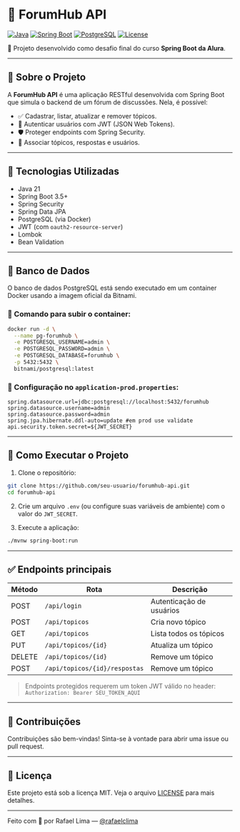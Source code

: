 # 🧠 ForumHub API

[![Java](https://img.shields.io/badge/Java-21-blue?logo=java)](https://www.oracle.com/java/)
[![Spring Boot](https://img.shields.io/badge/Spring_Boot-3.5-green?logo=spring)](https://spring.io/projects/spring-boot)
[![PostgreSQL](https://img.shields.io/badge/PostgreSQL-Dockerized-blue?logo=postgresql)](https://www.postgresql.org/)
[![License](https://img.shields.io/badge/License-MIT-yellow.svg)](LICENSE)

🚀 Projeto desenvolvido como desafio final do curso **Spring Boot da Alura**.

---

## 📌 Sobre o Projeto

A **ForumHub API** é uma aplicação RESTful desenvolvida com Spring Boot que simula o backend de um fórum de discussões. Nela, é possível:

- ✅ Cadastrar, listar, atualizar e remover tópicos.
- 🔐 Autenticar usuários com JWT (JSON Web Tokens).
- 🛡️ Proteger endpoints com Spring Security.
- 💬 Associar tópicos, respostas e usuários.

---

## 🧱 Tecnologias Utilizadas

- Java 21
- Spring Boot 3.5+
- Spring Security
- Spring Data JPA
- PostgreSQL (via Docker)
- JWT (com `oauth2-resource-server`)
- Lombok
- Bean Validation

---

## 🐘 Banco de Dados

O banco de dados PostgreSQL está sendo executado em um container Docker usando a imagem oficial da Bitnami.

### 🔧 Comando para subir o container:

```bash
docker run -d \
  --name pg-forumhub \
  -e POSTGRESQL_USERNAME=admin \
  -e POSTGRESQL_PASSWORD=admin \
  -e POSTGRESQL_DATABASE=forumhub \
  -p 5432:5432 \
  bitnami/postgresql:latest
```

### 🔗 Configuração no `application-prod.properties`:

```properties
spring.datasource.url=jdbc:postgresql://localhost:5432/forumhub
spring.datasource.username=admin
spring.datasource.password=admin
spring.jpa.hibernate.ddl-auto=update #em prod use validate
api.security.token.secret=${JWT_SECRET}
```

---

## 📂 Como Executar o Projeto

1. Clone o repositório:
```bash
git clone https://github.com/seu-usuario/forumhub-api.git
cd forumhub-api
```

2. Crie um arquivo `.env` (ou configure suas variáveis de ambiente) com o valor do `JWT_SECRET`.

3. Execute a aplicação:
```bash
./mvnw spring-boot:run
```

---

## ✅ Endpoints principais

| Método | Rota                 | Descrição                             |
|--------|----------------------|---------------------------------------|
| POST   | `/api/login`                  | Autenticação de usuários     |
| POST   | `/api/topicos`                | Cria novo tópico             |
| GET    | `/api/topicos`                | Lista todos os tópicos       |
| PUT    | `/api/topicos/{id}`           | Atualiza um tópico           |
| DELETE | `/api/topicos/{id}`           | Remove um tópico             |
| POST   | `/api/topicos/{id}/respostas` | Remove um tópico             |

> Endpoints protegidos requerem um token JWT válido no header:  
> `Authorization: Bearer SEU_TOKEN_AQUI`

---

## 🤝 Contribuições

Contribuições são bem-vindas! Sinta-se à vontade para abrir uma issue ou pull request.

---

## 📄 Licença

Este projeto está sob a licença MIT. Veja o arquivo [LICENSE](LICENSE) para mais detalhes.

---

Feito com 💚 por Rafael Lima — [@rafaelclima](https://github.com/rafaelclima)
